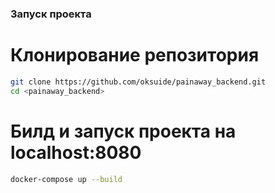 ### Запуск проекта

# Клонирование репозитория
```bash
git clone https://github.com/oksuide/painaway_backend.git
cd <painaway_backend>
```
# Билд и запуск проекта на localhost:8080
```bash
docker-compose up --build
```
